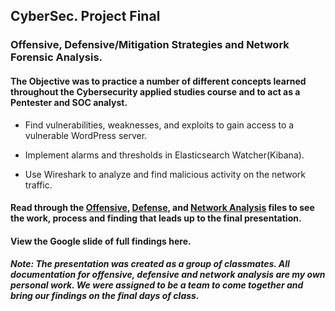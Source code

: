 ## CyberSec. Project Final

### Offensive, Defensive/Mitigation Strategies and Network Forensic Analysis.

#### The Objective was to practice a number of different concepts learned throughout the Cybersecurity applied studies course and to act as a Pentester and SOC analyst.

- Find vulnerabilities, weaknesses, and exploits to gain access to a vulnerable WordPress server.

- Implement alarms and thresholds in Elasticsearch Watcher(Kibana).

- Use Wireshark to analyze and find malicious activity on the network traffic.

#### Read through the [Offensive](https://github.com/IndieSpaceViking/CyberSec-Pro-Final/blob/main/Offensive.md), [Defense](https://github.com/IndieSpaceViking/CyberSec-Pro-Final/blob/main/Defensive.md), and [Network Analysis](https://github.com/IndieSpaceViking/CyberSec-Pro-Final/blob/main/NetworkAnalysis.md) files to see the work, process and finding that leads up to the final presentation.

#### View the Google slide of full findings here.

##### Note: The presentation was created as a group of classmates. All documentation for offensive, defensive and network analysis are my own personal work. We were assigned to be a team to come together and bring our findings on the final days of class.
